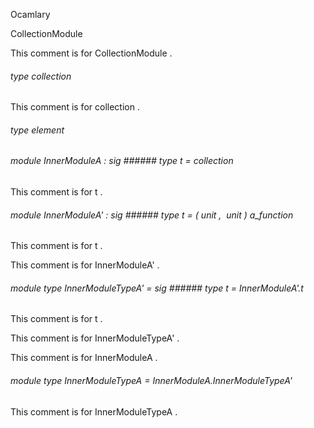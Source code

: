 Ocamlary

CollectionModule

This   comment   is   for   CollectionModule   . 



######  type       collection             

This   comment   is   for   collection   . 



######  type       element             



######  module          InnerModuleA         :    sig      ######  type       t      =   collection             

This   comment   is   for   t   . 



######  module          InnerModuleA'         :    sig      ######  type       t      =     (  unit  ,   unit  )       a_function               

This   comment   is   for   t   . 



       

This   comment   is   for   InnerModuleA'   . 



######  module        type          InnerModuleTypeA'         =    sig      ######  type       t      =   InnerModuleA'.t             

This   comment   is   for   t   . 



       

This   comment   is   for   InnerModuleTypeA'   . 



       

This   comment   is   for   InnerModuleA   . 



######  module        type          InnerModuleTypeA      =   InnerModuleA.InnerModuleTypeA'          

This   comment   is   for   InnerModuleTypeA   . 



